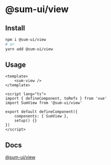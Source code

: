 # @sum-ui/view

## Install

```bash
npm i @sum-ui/view
# or
yarn add @sum-ui/view
```

## Usage

```vue
<template>
    <sum-view />
</template>

<script lang="ts">
import { defineComponent, toRefs } from 'vue'
import SumView from '@sum-ui/view'

export default defineComponent({
    components: { SumView },
    setup() {}
})
</script>
```

## Docs

[@sum-ui/view](https://leitingting08.github.io/sum-ui/components/view.html)
